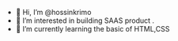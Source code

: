 - 👋 Hi, I’m @hossinkrimo
- 👀 I’m interested in building SAAS product .
- 🌱 I’m currently learning the basic of HTML,CSS


<!---
hossinkrimo/hossinkrimo is a ✨ special ✨ repository because its `README.md` (this file) appears on your GitHub profile.
You can click the Preview link to take a look at your changes.
--->
